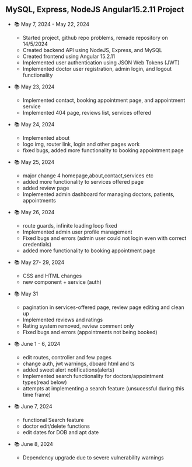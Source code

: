 ## MySQL, Express, NodeJS Angular15.2.11 Project

- 📚️ May 7, 2024 - May 22, 2024
    - Started project, github repo problems, remade repository on 14/5/2024
    - Created backend API using NodeJS, Express, and MySQL
    - Created frontend using Angular 15.2.11
    - Implemented user authentication using JSON Web Tokens (JWT)
    - Implemented doctor user registration, admin login, and logout functionality 

- 📚️ May 23, 2024
    - Implemented contact, booking appointment page, and appointment service
    - Implemented 404 page, reviews list, services offered
    
- 📚️ May 24, 2024
    - Implemented about
    - logo img, router link, login and other pages work
    - fixed bugs, added more functionality to booking appointment page

- 📚️ May 25, 2024
    - major change 4 homepage,about,contact,services etc
    - added more functionality to services offered page
    - added review page
    - Implemented admin dashboard for managing doctors, patients, appointments
    
- 📚️ May 26, 2024
    - route guards, infinite loading loop fixed
    - Implemented admin user profile management
    - Fixed bugs and errors (admin user could not login even with correct credentials)
    - added more functionality to booking appointment page

- 📚️ May 27- 29, 2024
    - CSS and HTML changes
    - new component + service (auth)

- 📚️ May 31
    - pagination in services-offered page, review page editing and clean up
    - Implemented reviews and ratings
    - Rating system removed, review comment only
    - Fixed bugs and errors (appointments not being booked)

- 📚️ June 1 - 6, 2024
    - edit routes, controller and few pages
    - change auth, jwt warnings, dboard html and ts
    - added sweet alert notifications(alerts)
    - Implemented search functionality for doctors/appointment types(read below)
    - attempts at implementing a search feature (unsucessful during this time frame)

- 📚️ June 7, 2024
    - functional Search feature
    - doctor edit/delete functions
    - edit dates for DOB and apt date

- 📚️ June 8, 2024
    - Dependency upgrade due to severe vulnerability warnings


